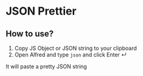 # JSON Prettier

## How to use?

1. Copy JS Object or JSON string to your clipboard
2. Open Alfred and type `json` and click Enter ↵

It will paste a pretty JSON string

